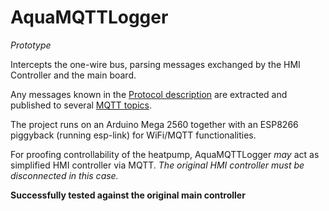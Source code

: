 # AquaMQTTLogger

*Prototype*

Intercepts the one-wire bus, parsing messages exchanged by the HMI Controller and the main board.

Any messages known in the [Protocol description](../Protocol.md) are extracted and published to
several [MQTT topics](../MQTT.md).

The project runs on an Arduino Mega 2560 together with an ESP8266 piggyback (running esp-link) for WiFi/MQTT functionalities.

For proofing controllability of the heatpump, AquaMQTTLogger *may* act as simplified HMI controller via MQTT.
*The original HMI controller must be disconnected in this case.*

**Successfully tested against the original main controller**